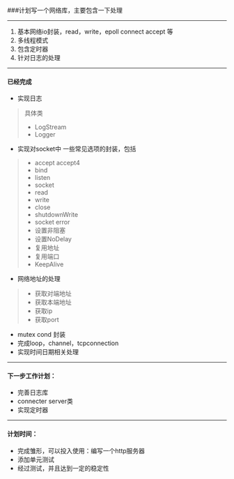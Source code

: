 ###计划写一个网络库，主要包含一下处理

-----------------------

1. 基本网络io封装，read，write，epoll connect accept 等
2. 多线程模式
3. 包含定时器
4. 针对日志的处理

-----------------------

#### 已经完成

+ 实现日志
>具体类
>+ LogStream
>+ Logger

+ 实现对socket中 一些常见选项的封装，包括
> + accept accept4
> + bind
> + listen
> + socket
> + read
> + write
> + close
> + shutdownWrite
> + socket error
> + 设置非阻塞
> + 设置NoDelay
> + 复用地址
> + 复用端口
> + KeepAlive

+ 网络地址的处理
> + 获取对端地址
> + 获取本端地址
> + 获取ip
> + 获取port

+ mutex cond 封装
+ 完成loop，channel，tcpconnection
+ 实现时间日期相关处理



-----------------------

#### 下一步工作计划：

+ 完善日志库
+ connecter server类
+ 实现定时器

-----------------------

#### 计划时间：

+ 完成雏形，可以投入使用：编写一个http服务器
+ 添加单元测试
+ 经过测试，并且达到一定的稳定性
